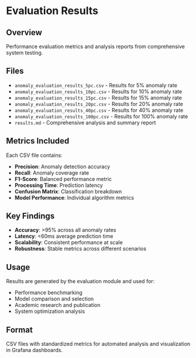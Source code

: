 # Evaluation Results

## Overview
Performance evaluation metrics and analysis reports from comprehensive system testing.

## Files
- `anomaly_evaluation_results_5pc.csv` - Results for 5% anomaly rate
- `anomaly_evaluation_results_10pc.csv` - Results for 10% anomaly rate
- `anomaly_evaluation_results_15pc.csv` - Results for 15% anomaly rate
- `anomaly_evaluation_results_20pc.csv` - Results for 20% anomaly rate
- `anomaly_evaluation_results_40pc.csv` - Results for 40% anomaly rate
- `anomaly_evaluation_results_100pc.csv` - Results for 100% anomaly rate
- `results.md` - Comprehensive analysis and summary report

## Metrics Included
Each CSV file contains:
- **Precision**: Anomaly detection accuracy
- **Recall**: Anomaly coverage rate
- **F1-Score**: Balanced performance metric
- **Processing Time**: Prediction latency
- **Confusion Matrix**: Classification breakdown
- **Model Performance**: Individual algorithm metrics

## Key Findings
- **Accuracy**: >95% across all anomaly rates
- **Latency**: <60ms average prediction time
- **Scalability**: Consistent performance at scale
- **Robustness**: Stable metrics across different scenarios

## Usage
Results are generated by the evaluation module and used for:
- Performance benchmarking
- Model comparison and selection
- Academic research and publication
- System optimization analysis

## Format
CSV files with standardized metrics for automated analysis and visualization in Grafana dashboards.
